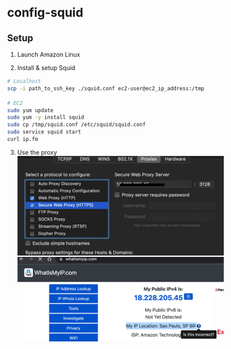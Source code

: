 # config-squid

## Setup

1. Launch Amazon Linux

2. Install & setup Squid

```sh
# Localhost
scp -i path_to_ssh_key ./squid.conf ec2-user@ec2_ip_address:/tmp

# EC2
sudo yum update
sudo yum -y install squid
sudo cp /tmp/squid.conf /etc/squid/squid.conf
sudo service squid start
curl ip.fm
```

3. Use the proxy
![](2022-02-08-11-45-32.png)
![](2022-02-08-11-47-18.png)
